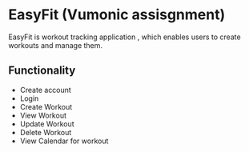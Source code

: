 # EasyFit (Vumonic assisgnment)

EasyFit is workout tracking application , which enables users to create workouts and manage them.

## Functionality

- Create account 
- Login
- Create Workout
- View Workout
- Update Workout
- Delete Workout
- View Calendar for workout
